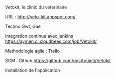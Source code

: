Vetokit, le clinic du véterinaire


URL : http://veto-kit.appspot.com/

Techno
Gwt, Gae

Integration continue avec jenkins
https://aymen.ci.cloudbees.com/job/Vetokit/

Methodologie agile : Trello

SCM : Github
https://github.com/onsAouinti/Vetokit

Installation de l'application


